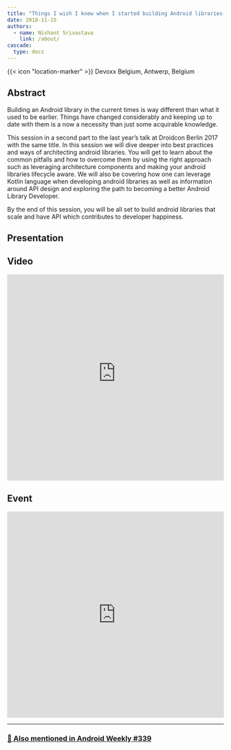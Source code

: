 ```yaml
---
title: "Things I wish I knew when I started building Android libraries-Vol.2"
date: 2018-11-15
authors:
  - name: Nishant Srivastava
    link: /about/
cascade:
  type: docs
---
```


{{< icon "location-marker" >}} Devoxx Belgium, Antwerp, Belgium

<!--more-->

## Abstract

Building an Android library in the current times is way different than what it used to be earlier. Things have changed considerably and keeping up to date with them is a now a necessity than just some acquirable knowledge.

This session in a second part to the last year’s talk at Droidcon Berlin 2017 with the same title. In this session we will dive deeper into best practices and ways of architecting android libraries. You will get to learn about the common pitfalls and how to overcome them by using the right approach such as leveraging architecture components and making your android libraries lifecycle aware. We will also be covering how one can leverage Kotlin language when developing android libraries as well as information around API design and exploring the path to becoming a better Android Library Developer.

By the end of this session, you will be all set to build android libraries that scale and have API which contributes to developer happiness.

## Presentation

<script async class="speakerdeck-embed" data-id="735c152a84cc4bc584f69b5d46fb3f31" data-ratio="1.77777777777778" src="//speakerdeck.com/assets/embed.js"></script>

## Video

<iframe width="100%" height="480" src="https://www.youtube-nocookie.com/embed/jQyt3HSmx2I" frameborder="0" allow="accelerometer; autoplay; encrypted-media; gyroscope; picture-in-picture" allowfullscreen></iframe>

## Event

<iframe src="https://web.archive.org/web/20181117195829/https://dvbe18.confinabox.com/talk/OBY-2356/Things_I_wish_I_knew_when_I_started_building_Android_Libraries_-_Vol_2" frameborder="0" width="100%" height="480" allowfullscreen="true" mozallowfullscreen="true" webkitallowfullscreen="true"></iframe>

---

### [📖 Also mentioned in Android Weekly #339](https://mailchi.mp/androidweekly/android-weekly-339)
